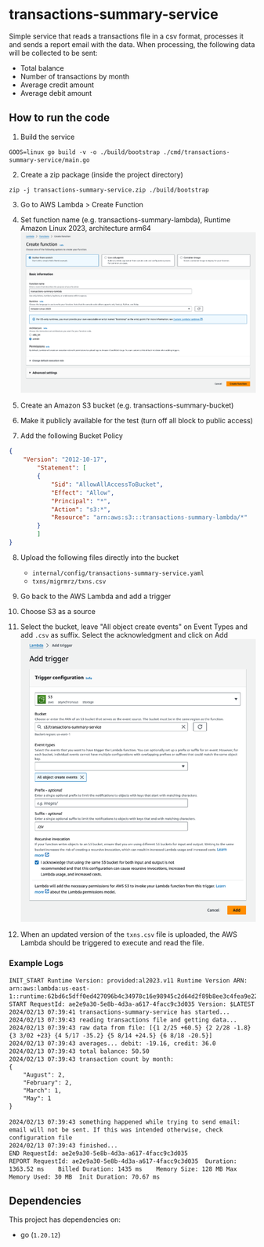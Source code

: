 # transactions-summary-service

Simple service that reads a transactions file in a csv format, processes it and sends a report email with the data.
When processing, the following data will be collected to be sent:
- Total balance
- Number of transactions by month
- Average credit amount
- Average debit amount

## How to run the code
1. Build the service
```
GOOS=linux go build -v -o ./build/bootstrap ./cmd/transactions-summary-service/main.go
```

2. Create a zip package (inside the project directory)
```
zip -j transactions-summary-service.zip ./build/bootstrap
```

3. Go to AWS Lambda > Create Function

4. Set function name (e.g. transactions-summary-lambda), Runtime Amazon Linux 2023, architecture arm64
![Create function](assets/img/create-function.png)

5. Create an Amazon S3 bucket (e.g. transactions-summary-bucket)

6. Make it publicly available for the test (turn off all block to public access)

7. Add the following Bucket Policy
```json
{
    "Version": "2012-10-17",
        "Statement": [
        {
            "Sid": "AllowAllAccessToBucket",
            "Effect": "Allow",
            "Principal": "*",
            "Action": "s3:*",
            "Resource": "arn:aws:s3:::transactions-summary-lambda/*"
        }
        ]
}
```

8. Upload the following files directly into the bucket
    - `internal/config/transactions-summary-service.yaml`
    - `txns/migrmrz/txns.csv`

9. Go back to the AWS Lambda and add a trigger

10. Choose S3 as a source

11. Select the bucket, leave "All object create events" on Event Types and add `.csv` as suffix. Select the acknowledgment and click on Add
![Add trigger](assets/img/add-trigger.png)

12. When an updated version of the `txns.csv` file is uploaded, the AWS Lambda should be triggered to execute and read the file.

### Example Logs
```
INIT_START Runtime Version: provided:al2023.v11	Runtime Version ARN: arn:aws:lambda:us-east-1::runtime:62bd6c5dff0ed427096b4c34978c16e98945c2d64d2f89b8ee3c4fea9e22567a
START RequestId: ae2e9a30-5e8b-4d3a-a617-4facc9c3d035 Version: $LATEST
2024/02/13 07:39:41 transactions-summary-service has started...
2024/02/13 07:39:43 reading transactions file and getting data...
2024/02/13 07:39:43 raw data from file: [{1 2/25 +60.5} {2 2/28 -1.8} {3 3/02 +23} {4 5/17 -35.2} {5 8/14 +24.5} {6 8/18 -20.5}]
2024/02/13 07:39:43 averages... debit: -19.16, credit: 36.0
2024/02/13 07:39:43 total balance: 50.50
2024/02/13 07:39:43 transaction count by month: 
{
    "August": 2,
    "February": 2,
    "March": 1,
    "May": 1
}

2024/02/13 07:39:43 something happened while trying to send email: email will not be sent. If this was intended otherwise, check configuration file
2024/02/13 07:39:43 finished...
END RequestId: ae2e9a30-5e8b-4d3a-a617-4facc9c3d035
REPORT RequestId: ae2e9a30-5e8b-4d3a-a617-4facc9c3d035	Duration: 1363.52 ms	Billed Duration: 1435 ms	Memory Size: 128 MB	Max Memory Used: 30 MB	Init Duration: 70.67 ms
```

## Dependencies

This project has dependencies on:
* go (`1.20.12`)
